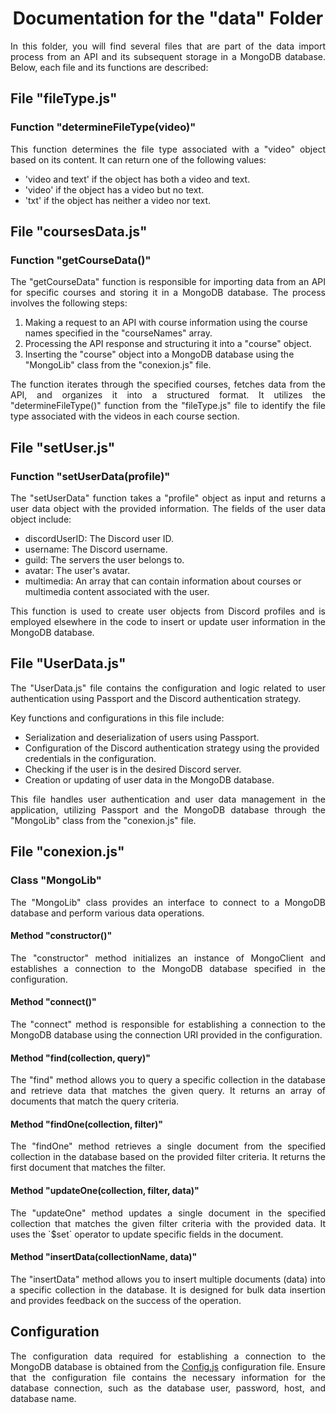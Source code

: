 <h1 align="center">Documentation for the "data" Folder</h1>

<p align="justify">In this folder, you will find several files that are part of the data import process from an API and its subsequent storage in a MongoDB database. Below, each file and its functions are described:</p>

<h2>File "fileType.js"</h2>

<h3>Function "determineFileType(video)"</h3>

<p align="justify">This function determines the file type associated with a "video" object based on its content. It can return one of the following values:</p>

<ul>
    <li>'video and text' if the object has both a video and text.</li>
    <li>'video' if the object has a video but no text.</li>
    <li>'txt' if the object has neither a video nor text.</li>
</ul>


<h2>File "coursesData.js"</h2>

<h3>Function "getCourseData()"</h3>

<p align="justify">The "getCourseData" function is responsible for importing data from an API for specific courses and storing it in a MongoDB database. The process involves the following steps:</p>

<ol>
    <li>Making a request to an API with course information using the course names specified in the "courseNames" array.</li>
    <li>Processing the API response and structuring it into a "course" object.</li>
    <li>Inserting the "course" object into a MongoDB database using the "MongoLib" class from the "conexion.js" file.</li>
</ol>

<p align="justify">The function iterates through the specified courses, fetches data from the API, and organizes it into a structured format. It utilizes the "determineFileType()" function from the "fileType.js" file to identify the file type associated with the videos in each course section.</p>


<h2>File "setUser.js"</h2>

<h3>Function "setUserData(profile)"</h3>

<p align="justify">The "setUserData" function takes a "profile" object as input and returns a user data object with the provided information. The fields of the user data object include:</p>

<ul>
    <li>discordUserID: The Discord user ID.</li>
    <li>username: The Discord username.</li>
    <li>guild: The servers the user belongs to.</li>
    <li>avatar: The user's avatar.</li>
    <li>multimedia: An array that can contain information about courses or multimedia content associated with the user.</li>
</ul>

<p align="justify">This function is used to create user objects from Discord profiles and is employed elsewhere in the code to insert or update user information in the MongoDB database.</p>


<h2>File "UserData.js"</h2>

<p align="justify">The "UserData.js" file contains the configuration and logic related to user authentication using Passport and the Discord authentication strategy.</p>

<p align="justify">Key functions and configurations in this file include:</p>

<ul>
    <li>Serialization and deserialization of users using Passport.</li>
    <li>Configuration of the Discord authentication strategy using the provided credentials in the configuration.</li>
    <li>Checking if the user is in the desired Discord server.</li>
    <li>Creation or updating of user data in the MongoDB database.</li>
</ul>

<p align="justify">This file handles user authentication and user data management in the application, utilizing Passport and the MongoDB database through the "MongoLib" class from the "conexion.js" file.</p>


<h2>File "conexion.js"</h2>

<h3>Class "MongoLib"</h3>

<p align="justify">The "MongoLib" class provides an interface to connect to a MongoDB database and perform various data operations.</p>

<h4>Method "constructor()"</h4>

<p align="justify">The "constructor" method initializes an instance of MongoClient and establishes a connection to the MongoDB database specified in the configuration.</p>

<h4>Method "connect()"</h4>

<p align="justify">The "connect" method is responsible for establishing a connection to the MongoDB database using the connection URI provided in the configuration.</p>

<h4>Method "find(collection, query)"</h4>

<p align="justify">The "find" method allows you to query a specific collection in the database and retrieve data that matches the given query. It returns an array of documents that match the query criteria.</p>

<h4>Method "findOne(collection, filter)"</h4>

<p align="justify">The "findOne" method retrieves a single document from the specified collection in the database based on the provided filter criteria. It returns the first document that matches the filter.</p>

<h4>Method "updateOne(collection, filter, data)"</h4>

<p align="justify">The "updateOne" method updates a single document in the specified collection that matches the given filter criteria with the provided data. It uses the `$set` operator to update specific fields in the document.</p>

<h4>Method "insertData(collectionName, data)"</h4>

<p align="justify">The "insertData" method allows you to insert multiple documents (data) into a specific collection in the database. It is designed for bulk data insertion and provides feedback on the success of the operation.</p>

<h2>Configuration</h2>

<p align="justify">The configuration data required for establishing a connection to the MongoDB database is obtained from the <a href="https://github.com/Davidpereznuma10/Interestelar/blob/Master/Api/config/config.js">Config.js</a> configuration file. Ensure that the configuration file contains the necessary information for the database connection, such as the database user, password, host, and database name.</p>
